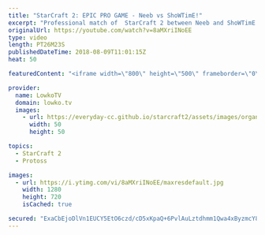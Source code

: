 ```yaml
---
title: "StarCraft 2: EPIC PRO GAME - Neeb vs ShoWTimE!"
excerpt: "Professional match of  StarCraft 2 between Neeb and ShoWTimE. Subscribe for more videos: http://lowko.tv/youtube Welcome to Aiur: https://goo.gl/1giyV2  This game starts off as most other Protoss vs Protoss games do. However, since neither player manages to deal a critical amount of damage, the game"
originalUrl: https://youtube.com/watch?v=8aMXriINoEE
type: video
length: PT26M23S
publishedDateTime: 2018-08-09T11:01:15Z
heat: 50

featuredContent: "<iframe width=\"800\" height=\"500\" frameborder=\"0\" src=\"https://www.youtube.com/embed/8aMXriINoEE\" allow=\"accelerometer; autoplay; encrypted-media; gyroscope; picture-in-picture\" allowfullscreen></iframe>"

provider:
  name: LowkoTV
  domain: lowko.tv
  images:
    - url: https://everyday-cc.github.io/starcraft2/assets/images/organizations/lowko.tv-50x50.jpg
      width: 50
      height: 50

topics:
  - StarCraft 2
  - Protoss

images:
  - url: https://i.ytimg.com/vi/8aMXriINoEE/maxresdefault.jpg
    width: 1280
    height: 720
    isCached: true

secured: "ExaCbEjoDlVn1EUCY5EtO6czd/cD5xKpaQ+6PvlAuLztdhmm1Qwa4xByzmcY8lrtF4BUuVLcGGWHaWP6aO4rc/t+A3s/UXldnxctweP/ECR9X2yU3lgVwxd3h2cPZ7alzd+hSxw0BE+W5jLdoQPpwZXja87QhgUE10Bznhaalu1KlRtLlNA2hfvZhGHRtbJl3PDiwk0eLueL53JYSZz9jM+mVhcO+g8wpbWxTMdd0SU6GTYCQeQ/L8p/ACS79Lvl9k5B16i41UJ73UQGDGJ/B/ncWjGPtVZJAiwGDNPszSyNjctqKV9GC9OHxOJGcneOPZzwP+XOb0gL0SDEg2BmvQ+SpmpelJ1YbynEuuHND0eB9mCsriTOYXbZsh6F4GYA7iK50gHVpGbD4nTcbtqIlA6uuwq4IJP8j60lTHaxlOg=;Zi7fSig+n/A+ehALokmsiA=="
---
```


